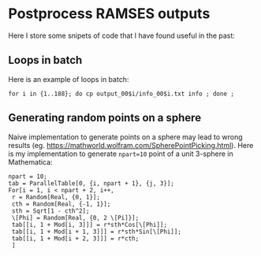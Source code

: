 # Postprocess RAMSES outputs

Here I store some snipets of code that I have found useful in the past:

## Loops in batch
Here is an example of loops in batch:

```for i in {1..188}; do cp output_00$i/info_00$i.txt info ; done ;```

## Generating random points on a sphere
Naive implementation to generate points on a sphere may lead to wrong results (eg. https://mathworld.wolfram.com/SpherePointPicking.html). Here is my implementation to generate ``npart=10`` point of a unit 3-sphere in Mathematica:
```
npart = 10;
tab = ParallelTable[0, {i, npart + 1}, {j, 3}];
For[i = 1, i < npart + 2, i++,
 r = Random[Real, {0, 1}];
 cth = Random[Real, {-1, 1}];
 sth = Sqrt[1 - cth^2];
 \[Phi] = Random[Real, {0, 2 \[Pi]}];
 tab[[i, 1 + Mod[i, 3]]] = r*sth*Cos[\[Phi]];
 tab[[i, 1 + Mod[i + 1, 3]]] = r*sth*Sin[\[Phi]];
 tab[[i, 1 + Mod[i + 2, 3]]] = r*cth;
 ]
```
